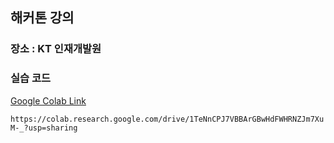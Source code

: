 ## 해커톤 강의
### 장소 : KT 인재개발원 

### 실습 코드 
[Google Colab Link](https://colab.research.google.com/drive/1TeNnCPJ7VBBArGBwHdFWHRNZJm7XuM-_?usp=sharing)

```https://colab.research.google.com/drive/1TeNnCPJ7VBBArGBwHdFWHRNZJm7XuM-_?usp=sharing```
